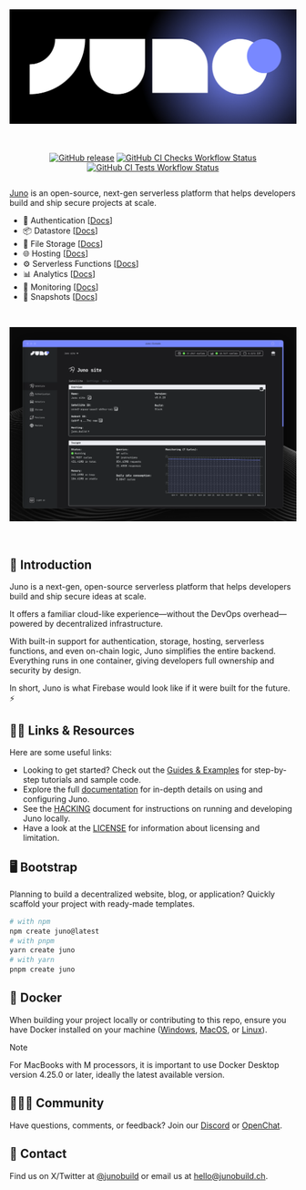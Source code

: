 <div align="center" style="display:flex;flex-direction:column;">
  <a href="https://juno.build/">
    <img src="https://github.com/junobuild/juno/raw/main/src/frontend/static/images/juno_logo.png" width="100%" alt="Juno" role="presentation"/>
  </a>

  <br />
  <br />

[![GitHub release](https://img.shields.io/github/release/junobuild/juno/all?logo=GitHub&style=flat-square&color=7888ff)](https://github.com/junobuild/juno/releases/latest)
[![GitHub CI Checks Workflow Status](https://img.shields.io/github/actions/workflow/status/junobuild/juno/checks.yml?logo=github&label=CI%20checks&style=flat-square)](https://github.com/junobuild/juno/actions/workflows/checks.yml)
[![GitHub CI Tests Workflow Status](https://img.shields.io/github/actions/workflow/status/junobuild/juno/tests.yml?logo=github&label=CI%20tests&style=flat-square)](https://github.com/junobuild/juno/actions/workflows/tests.yml)

</div>

[Juno] is an open-source, next-gen serverless platform that helps developers build and ship secure projects at scale.

- 🔑 Authentication [[Docs](https://juno.build/docs/build/authentication)]
- 📦 Datastore [[Docs](https://juno.build/docs/build/datastore)]
- 📂 File Storage [[Docs](https://juno.build/docs/build/storage)]
- 🌐 Hosting [[Docs](https://juno.build/docs/build/hosting)]
- ⚙️ Serverless Functions [[Docs](https://juno.build/docs/build/functions)]
- 📊 Analytics [[Docs](https://juno.build/docs/build/analytics)]
- 👀 Monitoring [[Docs](https://juno.build/docs/management/monitoring)]
- 💾 Snapshots [[Docs](https://juno.build/docs/management/snapshots)]

<br />

![A screenshot of the Juno Console](./src/frontend/static/images/console_screenshot.png)

<br />

## 🚀 Introduction

Juno is a next-gen, open-source serverless platform that helps developers build and ship secure ideas at scale.

It offers a familiar cloud-like experience—without the DevOps overhead—powered by decentralized infrastructure.

With built-in support for authentication, storage, hosting, serverless functions, and even on-chain logic, Juno simplifies the entire backend. Everything runs in one container, giving developers full ownership and security by design.

In short, Juno is what Firebase would look like if it were built for the future. ⚡️

## 💁‍♂️️ Links & Resources

Here are some useful links:

- Looking to get started? Check out the [Guides & Examples](https://juno.build/docs/category/guides-and-examples) for step-by-step tutorials and sample code.
- Explore the full [documentation](https://juno.build) for in-depth details on using and configuring Juno.
- See the [HACKING](HACKING.md) document for instructions on running and developing Juno locally.
- Have a look at the [LICENSE](LICENSE.md) for information about licensing and limitation.

## 🖥️ Bootstrap

Planning to build a decentralized website, blog, or application? Quickly scaffold your project with ready-made templates.

```bash
# with npm
npm create juno@latest
# with pnpm
yarn create juno
# with yarn
pnpm create juno
```

## 🐳 Docker

When building your project locally or contributing to this repo, ensure you have Docker installed on your machine ([Windows](https://docs.docker.com/desktop/install/windows-install/), [MacOS](https://docs.docker.com/desktop/install/mac-install/), or [Linux](https://docs.docker.com/desktop/install/linux-install/)).

> [!NOTE]
> For MacBooks with M processors, it is important to use Docker Desktop version 4.25.0 or later, ideally the latest available version.

## 🧑‍🤝‍🧑 Community

Have questions, comments, or feedback? Join our [Discord](https://discord.gg/wHZ57Z2RAG) or [OpenChat](https://oc.app/community/vxgpi-nqaaa-aaaar-ar4lq-cai/?ref=xanzv-uaaaa-aaaaf-aneba-cai).

## 💬 Contact

Find us on X/Twitter at [@junobuild](https://twitter.com/junobuild) or email us at [hello@junobuild.ch](mailto://hello@junobuild.ch).

[juno]: https://juno.build
